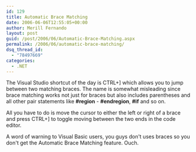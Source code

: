 ```yaml
---
id: 129
title: Automatic Brace Matching
date: 2006-06-06T12:55:05+00:00
author: Merill Fernando
layout: post
guid: /post/2006/06/Automatic-Brace-Matching.aspx
permalink: /2006/06/automatic-brace-matching/
dsq_thread_id:
  - "78497669"
categories:
  - .NET
---
```

<P>The Visual Studio shortcut of the day is CTRL+] which allows you to jump between two matching braces. The name is somewhat misleading since brace matching works not just for braces but also includes parentheses and all other pair statements like <STRONG>#region</STRONG> - <STRONG>#endregion</STRONG>, <STRONG>#if</STRONG> and so on.</P>
<P>All you have to do is move the cursor to either the left or right of a brace and press CTRL+] to toggle moving between the two ends in the code editor.</P>
<P><A href="http://www.merill.net/114958401714.jpg"></A></P>
<P>A word of warning to Visual Basic users, you guys don't uses braces so you don't get the Automatic Brace Matching feature. Ouch.</P>